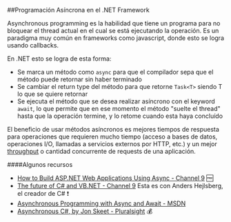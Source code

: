 ##Programación Asíncrona en el .NET Framework

Asynchronous programming es la habilidad que tiene un programa para no bloquear
el thread actual en el cual se está ejecutando la operación. Es un paradigma
muy común en frameworks como javascript, donde esto se logra usando callbacks.

En .NET esto se logra de esta forma:
* Se marca un método como `async` para que el compilador sepa que el método puede retornar sin haber terminado
* Se cambiar el return type del método para que retorne `Task<T>` siendo T lo que se quiere retornar
* Se ejecuta el método que se desea realizar asíncrono con el keyword `await`, lo que permite que en ese momento
el método "suelte el thread" hasta que la operación termine, y lo retome cuando esta haya concluído

El beneficio de usar métodos asíncronos es mejores tiempos de respuesta para
operaciones que requieren mucho tiempo (acceso a bases de datos, operaciones I/O,
  llamadas a servicios externos por HTTP, etc.) y un mejor [throughput](http://en.wikipedia.org/wiki/Throughput)
  o cantidad concurrente de requests de una aplicación.

####Algunos recursos

* [How to Build ASP.NET Web Applications Using Async - Channel 9](http://channel9.msdn.com/Events/TechEd/NorthAmerica/2013/DEV-B337#fbid=) :free:
* [The future of C# and VB.NET - Channel 9](http://channel9.msdn.com/events/PDC/PDC10/FT09/) Esta es con Anders Hejlsberg, el creador de C# :exclamation:
* [Asynchronous Programming with Async and Await - MSDN](http://msdn.microsoft.com/en-us/library/hh191443.aspx)
* [Asynchronous C#, by Jon Skeet - Pluralsight](http://pluralsight.com/training/Courses/TableOfContents/skeet-async) :moneybag:
